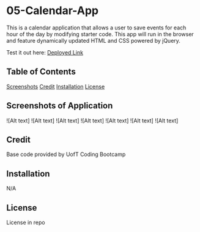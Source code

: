 # 05-Calendar-App

This is a calendar application that allows  a user to save events for each hour of the day by modifying starter code. This app will run in the browser and feature dynamically updated HTML and CSS powered by jQuery.

Test it out here: [Deployed Link]()

## Table of Contents
[Screenshots](#screenshots-of-application)
[Credit](#credit)
[Installation](#installation)
[License](#license)

## Screenshots of Application
![Alt text]
![Alt text]
![Alt text]
![Alt text]
![Alt text]
![Alt text]
![Alt text]

## Credit

Base code provided by UofT Coding Bootcamp

## Installation

N/A

## License

License in repo